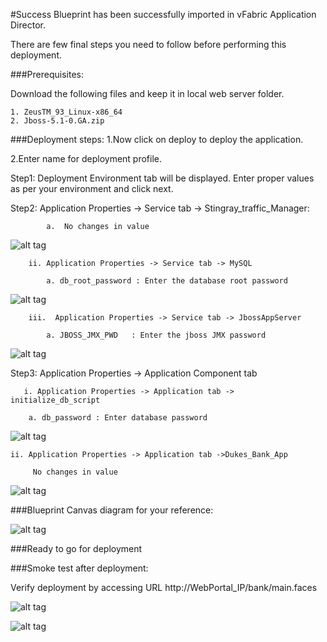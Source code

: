 #Success
Blueprint has been successfully imported in  vFabric Application Director. 

There are  few final steps you need to follow before performing this deployment.

###Prerequisites:

Download the following files and keep it in local web server folder. 

	1. ZeusTM_93_Linux-x86_64
	2. Jboss-5.1-0.GA.zip
	
###Deployment steps:
1.Now click on deploy to deploy the application.

2.Enter name for deployment profile.

Step1: Deployment Environment tab will be displayed. Enter proper values as per your environment and click next.

Step2: Application Properties -> Service tab -> Stingray_traffic_Manager:

	        a.  No changes in value


![alt tag](https://raw.github.com/vmware-applicationdirector/solutions-import-beta/Clustered-Duke-Bank-Application-Blueprint-50/Service-Property-Stingray.png)


		ii. Application Properties -> Service tab -> MySQL
	
	        a. db_root_password : Enter the database root password


![alt tag](https://raw.github.com/vmware-applicationdirector/solutions-import-beta/Clustered-Duke-Bank-Application-Blueprint-50/Service-Property-MySql.png)
	
		iii.  Application Properties -> Service tab -> JbossAppServer 

			a. JBOSS_JMX_PWD   : Enter the jboss JMX password


![alt tag](https://raw.github.com/vmware-applicationdirector/solutions-import-beta/Clustered-Duke-Bank-Application-Blueprint-50/Service-Property-JBossAppServer.png)

      
      
Step3: Application Properties -> Application Component tab

       i. Application Properties -> Application tab -> initialize_db_script 

	    a. db_password : Enter database password 
    
    
![alt tag](https://raw.github.com/vmware-applicationdirector/solutions-import-beta/Clustered-Duke-Bank-Application-Blueprint-50/Application-Property-initialize-db-script.png)

	ii. Application Properties -> Application tab ->Dukes_Bank_App
		
		 No changes in value

![alt tag](https://raw.github.com/vmware-applicationdirector/solutions-import-beta/Clustered-Duke-Bank-Application-Blueprint-50/Application-Property-Dukes-Bank-App.png)

	
###Blueprint Canvas diagram for your reference: 

![alt tag](https://raw.github.com/vmware-applicationdirector/solutions-import-beta/Clustered-Duke-Bank-Application-Blueprint-50/Blueprint-Canvas.png)

###Ready to go for deployment

###Smoke test after deployment:

Verify deployment by accessing URL http://WebPortal_IP/bank/main.faces

![alt tag](https://raw.github.com/vmware-applicationdirector/solutions-import-beta/Clustered-Duke-Bank-Application-Blueprint-50/DukesBankSmoke1.png)

![alt tag](https://raw.github.com/vmware-applicationdirector/solutions-import-beta/Clustered-Duke-Bank-Application-Blueprint-50/DukesBankSmoke2.png)





 








